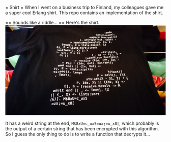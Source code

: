 = Shirt =
When I went on a business trip to Finland, my colleagues gave me a super cool Erlang shirt.
This repo contains an implementation of the shirt.

== Sounds like a riddle... ==
Here's the shirt.
![alt text](https://github.com/gwaerondor/shirt/raw/master/shirt.jpg "The shirt.")

It has a weird string at the end, ```M$8xU=c_ux5=ux;=u_x8[```, which probably is the output of a certain string that has been encrypted with this algorithm. So I guess the only thing to do is to write a function that decrypts it...